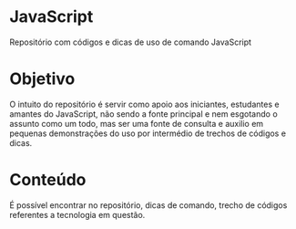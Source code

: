 # JavaScript
Repositório com códigos e dicas de uso de comando JavaScript

# Objetivo
O intuito do repositório é servir como apoio aos iniciantes, estudantes e amantes do JavaScript, não sendo a fonte principal e nem esgotando o assunto como um todo, mas ser uma fonte de consulta e auxilio em pequenas demonstrações do uso por intermédio de trechos de códigos e dicas.

# Conteúdo
É possível encontrar no repositório, dicas de comando, trecho de códigos referentes a tecnologia em questão.


